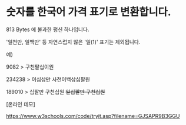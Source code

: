 # 숫자를 한국어 가격 표기로 변환합니다.

813 Bytes 에 불과한 펑션 하나입니다.

'일천만, 일백만' 등 자연스럽지 않은 '일(1)' 표기는 제외됩니다.


예)

9082 > 구천팔십이원

234238 > 이십삼만 사천이백삼십팔원

189010 > 십팔만 구천십원 ~~일십팔만 구천십원~~


[온라인 데모]

https://www.w3schools.com/code/tryit.asp?filename=GJSAPR9B3GGU

